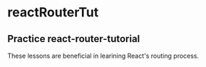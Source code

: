 # reactRouterTut
## Practice react-router-tutorial

These lessons are beneficial in learining React's routing process.

